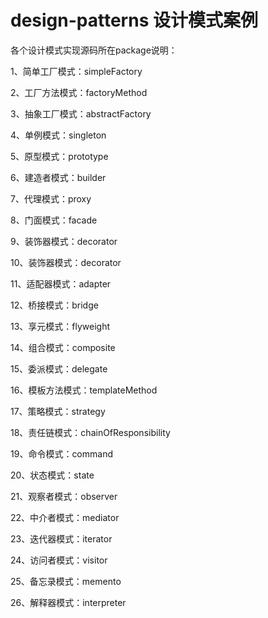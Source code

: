 # design-patterns 设计模式案例

各个设计模式实现源码所在package说明：

1、简单工厂模式：simpleFactory

2、工厂方法模式：factoryMethod

3、抽象工厂模式：abstractFactory

4、单例模式：singleton

5、原型模式：prototype

6、建造者模式：builder

7、代理模式：proxy

8、门面模式：facade

9、装饰器模式：decorator

10、装饰器模式：decorator

11、适配器模式：adapter

12、桥接模式：bridge

13、享元模式：flyweight

14、组合模式：composite

15、委派模式：delegate

16、模板方法模式：templateMethod

17、策略模式：strategy

18、责任链模式：chainOfResponsibility

19、命令模式：command

20、状态模式：state

21、观察者模式：observer

22、中介者模式：mediator

23、迭代器模式：iterator

24、访问者模式：visitor

25、备忘录模式：memento

26、解释器模式：interpreter

